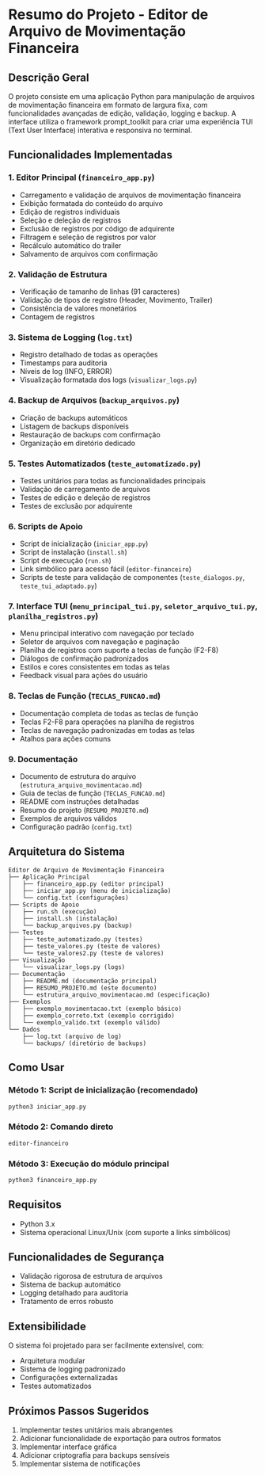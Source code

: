 # Resumo do Projeto - Editor de Arquivo de Movimentação Financeira

## Descrição Geral

O projeto consiste em uma aplicação Python para manipulação de arquivos de movimentação financeira em formato de largura fixa, com funcionalidades avançadas de edição, validação, logging e backup. A interface utiliza o framework prompt_toolkit para criar uma experiência TUI (Text User Interface) interativa e responsiva no terminal.

## Funcionalidades Implementadas

### 1. Editor Principal (`financeiro_app.py`)
- Carregamento e validação de arquivos de movimentação financeira
- Exibição formatada do conteúdo do arquivo
- Edição de registros individuais
- Seleção e deleção de registros
- Exclusão de registros por código de adquirente
- Filtragem e seleção de registros por valor
- Recálculo automático do trailer
- Salvamento de arquivos com confirmação

### 2. Validação de Estrutura
- Verificação de tamanho de linhas (91 caracteres)
- Validação de tipos de registro (Header, Movimento, Trailer)
- Consistência de valores monetários
- Contagem de registros

### 3. Sistema de Logging (`log.txt`)
- Registro detalhado de todas as operações
- Timestamps para auditoria
- Níveis de log (INFO, ERROR)
- Visualização formatada dos logs (`visualizar_logs.py`)

### 4. Backup de Arquivos (`backup_arquivos.py`)
- Criação de backups automáticos
- Listagem de backups disponíveis
- Restauração de backups com confirmação
- Organização em diretório dedicado

### 5. Testes Automatizados (`teste_automatizado.py`)
- Testes unitários para todas as funcionalidades principais
- Validação de carregamento de arquivos
- Testes de edição e deleção de registros
- Testes de exclusão por adquirente

### 6. Scripts de Apoio
- Script de inicialização (`iniciar_app.py`)
- Script de instalação (`install.sh`)
- Script de execução (`run.sh`)
- Link simbólico para acesso fácil (`editor-financeiro`)
- Scripts de teste para validação de componentes (`teste_dialogos.py`, `teste_tui_adaptado.py`)

### 7. Interface TUI (`menu_principal_tui.py`, `seletor_arquivo_tui.py`, `planilha_registros.py`)
- Menu principal interativo com navegação por teclado
- Seletor de arquivos com navegação e paginação
- Planilha de registros com suporte a teclas de função (F2-F8)
- Diálogos de confirmação padronizados
- Estilos e cores consistentes em todas as telas
- Feedback visual para ações do usuário

### 8. Teclas de Função (`TECLAS_FUNCAO.md`)
- Documentação completa de todas as teclas de função
- Teclas F2-F8 para operações na planilha de registros
- Teclas de navegação padronizadas em todas as telas
- Atalhos para ações comuns

### 9. Documentação
- Documento de estrutura do arquivo (`estrutura_arquivo_movimentacao.md`)
- Guia de teclas de função (`TECLAS_FUNCAO.md`)
- README com instruções detalhadas
- Resumo do projeto (`RESUMO_PROJETO.md`)
- Exemplos de arquivos válidos
- Configuração padrão (`config.txt`)

## Arquitetura do Sistema

```
Editor de Arquivo de Movimentação Financeira
├── Aplicação Principal
│   ├── financeiro_app.py (editor principal)
│   ├── iniciar_app.py (menu de inicialização)
│   └── config.txt (configurações)
├── Scripts de Apoio
│   ├── run.sh (execução)
│   ├── install.sh (instalação)
│   └── backup_arquivos.py (backup)
├── Testes
│   ├── teste_automatizado.py (testes)
│   ├── teste_valores.py (teste de valores)
│   └── teste_valores2.py (teste de valores)
├── Visualização
│   └── visualizar_logs.py (logs)
├── Documentação
│   ├── README.md (documentação principal)
│   ├── RESUMO_PROJETO.md (este documento)
│   └── estrutura_arquivo_movimentacao.md (especificação)
├── Exemplos
│   ├── exemplo_movimentacao.txt (exemplo básico)
│   ├── exemplo_correto.txt (exemplo corrigido)
│   └── exemplo_valido.txt (exemplo válido)
└── Dados
    ├── log.txt (arquivo de log)
    └── backups/ (diretório de backups)
```

## Como Usar

### Método 1: Script de inicialização (recomendado)
```bash
python3 iniciar_app.py
```

### Método 2: Comando direto
```bash
editor-financeiro
```

### Método 3: Execução do módulo principal
```bash
python3 financeiro_app.py
```

## Requisitos
- Python 3.x
- Sistema operacional Linux/Unix (com suporte a links simbólicos)

## Funcionalidades de Segurança
- Validação rigorosa de estrutura de arquivos
- Sistema de backup automático
- Logging detalhado para auditoria
- Tratamento de erros robusto

## Extensibilidade
O sistema foi projetado para ser facilmente extensível, com:
- Arquitetura modular
- Sistema de logging padronizado
- Configurações externalizadas
- Testes automatizados

## Próximos Passos Sugeridos
1. Implementar testes unitários mais abrangentes
2. Adicionar funcionalidade de exportação para outros formatos
3. Implementar interface gráfica
4. Adicionar criptografia para backups sensíveis
5. Implementar sistema de notificações
